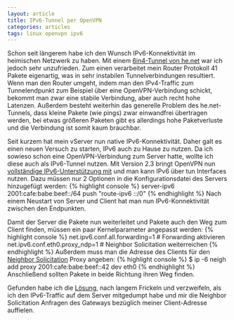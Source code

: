 ```yaml
---
layout: article
title: IPv6-Tunnel per OpenVPN 
categories: articles
tags: linux openvpn ipv6 
---
```

Schon seit längerem habe ich den Wunsch IPv6-Konnektivität im heimischen Netzwerk zu haben.
Mit einem [6in4-Tunnel von he.net][1] war ich jedoch sehr unzufrieden. Zum einen verarbeitet mein Router Protokoll 41 Pakete eigenartig, was in sehr instabilen Tunnelverbindungen resultiert. Wenn man den Router umgeht, indem man den IPv4-Traffic zum Tunnelendpunkt zum Beispiel über eine OpenVPN-Verbindung schickt, bekommt man zwar eine stabile Verbindung, aber auch recht hohe Latenzen. Außerdem besteht weiterhin das generelle Problem des he.net-Tunnels, dass kleine Pakete (wie pings) zwar einwandfrei übertragen werden, bei etwas größeren Paketen gibt es allerdings hohe Paketverluste und die Verbindung ist somit kaum brauchbar.

Seit kurzem hat mein vServer nun native IPv6-Konnektivität. Daher galt es einen neuen Versuch zu starten, IPv6 auch zu Hause zu nutzen. Da ich sowieso schon eine OpenVPN-Verbindung zum Server hatte, wollte ich diese auch als IPv6-Tunnel nutzen. Mit Version 2.3 bringt OpenVPN nun [vollständige IPv6-Unterstützung mit][2] und man kann IPv6 über tun Interfaces nutzen. Dazu müssen nur 2 Optionen in die Konfigurationsdatei des Servers hinzugefügt werden:
{% highlight console %}
server-ipv6 2001:cafe:babe:beef::/64
push "route-ipv6 ::/0"
{% endhighlight %}
Nach einem Neustart von Server und Client hat man nun IPv6-Konnektivität zwischen den Endpunkten.

Damit der Server die Pakete nun weiterleitet und Pakete auch den Weg zum Client finden, müssen ein paar Kernelparameter angepasst werden:
{% highlight console %}
net.ipv6.conf.all.forwarding=1 # Forwarding aktivieren
net.ipv6.conf.eth0.proxy\_ndp=1 # Neighbor Solicitation weiterreichen
{% endhighlight %}
Außerdem muss man die Adresse des Clients für den [Neighbor Solicitation][3] Proxy angeben:
{% highlight console %}
$ ip -6 neigh add proxy 2001:cafe:babe:beef::42 dev eth0
{% endhighlight %}
Anschließend sollten Pakete in beide Richtung ihren Weg finden.

Gefunden habe ich die [Lösung][4], nach langem Frickeln und verzweifeln, als ich den IPv6-Traffic auf dem Server mitgedumpt habe und mir die Neighbor Solicitation Anfragen des Gateways bezüglich meiner Client-Adresse auffielen.

[1]: http://ipv6.he.net/ 'Hurricane Electric IPv6'
[2]: http://www.heise.de/netze/meldung/Vollstaendige-IPv6-Implementierung-im-neuen-OpenVPN-1780000.html 'Vollständige IPv6-Implementierung im neuen OpenVPN Vollständige IPv6-Implementierung im neuen OpenVPN | heise Netze'
[3]: https://de.wikipedia.org/wiki/Neighbor_Discovery_Protocol#Neighbor_Solicitation_.E2.80.93_Type_135 'Neighbor Discovery Protocol | Wikipedia'
[4]: http://serverfault.com/questions/237851/how-can-i-setup-openvpn-with-ipv4-and-ipv6-using-a-tap-device 'How can I setup OpenVPN with IPv4 and IPv6 using a tap device? - Server Fault'
